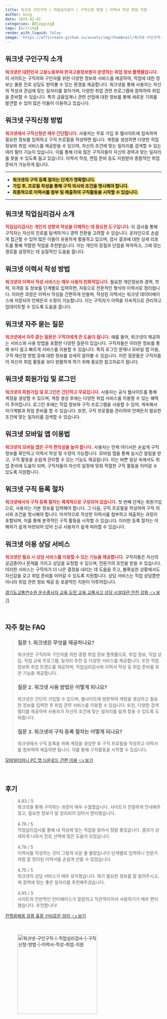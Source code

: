 ```yaml
---
title: 워크넷 구인구직 | 직업심리검사 | 구직신청 방법 | 이력서 작성 취업 지원
author: bing
date: 2025-02-02
categories: [Blogging]
tags: [writing]
render_with_liquid: false
image: 'https://afficreate.github.io/assets/img/thumbnail/워크넷-구인구직-|-직업심리검사-|-구직신청-방법-|-이력서-작성-취업-지원.webp'
---
```



<h2 id='워크넷_구인구직_소개'>워크넷 구인구직 소개</h2>

<p><b><span style="color: #ee2323;">워크넷은 대한민국 고용노동부와 한국고용정보원이 운영하는 취업 정보 플랫폼입니다.</span></b> 이 사이트는 구직자와 구인자를 위한 다양한 정보와 서비스를 제공하여, 직업에 대한 정보는 물론 진로 상담도 받아볼 수 있는 환경을 제공합니다. 워크넷을 통해 사용자는 자신의 적성과 관심에 맞는 일자리를 찾아가며, 다양한 취업 관련 프로그램에 참여하여 취업을 준비할 수 있습니다. 특히 금융업계나 관련 산업에 대한 정보를 통해 새로운 기회를 발견할 수 있어 많은 이들이 이용하고 있습니다.</p>

<h2 id='워크넷_구직신청_방법'>워크넷 구직신청 방법</h2>

<p><b><span style="color: #ee2323;">워크넷에서 구직신청은 매우 간단합니다.</span></b> 사용자는 무료 가입 후 웹사이트에 접속하여 필요한 정보를 입력하고 구직 프로필을 작성하면 됩니다. 계정을 생성하면 다양한 직업 정보와 취업 서비스를 제공받을 수 있으며, 자신의 조건에 맞는 일자리를 검색할 수 있는 여러 필터 기능이 있습니다. 이를 통해 더욱 많은 구직자들이 자신의 경력과 맞는 일자리를 찾을 수 있도록 돕고 있습니다. 이력서 작성, 면접 준비 등도 지원받아 종합적인 취업 준비가 가능하게 됩니다.</p>

<hr />

<ul>
    <li><b><span style="background-color: #ffe066;">워크넷의 구직 등록 절차는 단계가 명확합니다.</span></b></li>
    <li><b><span style="background-color: #ffe066;">가입 후, 프로필 작성을 통해 구직 의사와 조건을 명시해야 합니다.</span></b></li>
    <li><b><span style="background-color: #ffe066;">최종적으로 이력서를 첨부 및 제출하여 구직활동을 시작할 수 있습니다.</span></b></li>
</ul>

<hr />

<h2 id='워크넷_직업심리검사_소개'>워크넷 직업심리검사 소개</h2>

<p><b><span style="color: #ee2323;">직업심리검사는 개인의 성향과 적성을 이해하는 데 중요한 도구입니다.</span></b> 이 검사를 통해 구직자는 자신의 진로를 탐색하거나 경력 전환을 고려할 수 있습니다. 온라인으로 손쉽게 접근할 수 있어 많은 이들이 유용하게 활용하고 있으며, 검사 결과에 대한 상세 리포트를 통해 적합한 직업을 추천받습니다. 이는 개인의 장점과 단점을 파악하고, 그에 맞는 경로를 설정하는 데 실질적인 도움을 줍니다.</p>

<h2 id='워크넷_이력서_작성_방법'>워크넷 이력서 작성 방법</h2>

<p><b><span style="color: #ee2323;">워크넷의 이력서 작성 서비스는 매우 사용자 친화적입니다.</span></b> 필요한 개인정보와 경력, 학력, 자격증 등 정보를 단계별로 입력하면, 자동으로 전문적인 형식의 이력서로 정리됩니다. 이러한 과정은 이력서 작성을 간편하게 만들며, 작성된 이력서는 워크넷 데이터베이스에 저장되어 언제든지 수정이 가능합니다. 이는 구직자가 이력을 지속적으로 관리하고 업데이트할 수 있도록 도움을 줍니다.</p>

<h2 id='워크넷_자주_묻는_질문'>워크넷 자주 묻는 질문</h2>

<p><b><span style="color: #ee2323;">워크넷에서 자주 묻는 질문은 구직자에게 큰 도움이 됩니다.</span></b> 예를 들어, 워크넷이 제공하는 서비스와 사용 방법을 포함한 다양한 질문이 있습니다. 구직자들은 이러한 정보를 통해 보다 쉽고 빠르게 서비스를 이용할 수 있습니다. 특히 로그인 문제나 모바일 앱 이용, 구직 재신청 방법 등에 대한 정보를 상세히 알아볼 수 있습니다. 이런 질문들은 구직자들이 자신의 취업 활동을 보다 원활하게 하기 위해 중요한 참고자료가 됩니다.</p>

<h2 id='워크넷_회원가입_및_로그인'>워크넷 회원가입 및 로그인</h2>

<p><b><span style="color: #ee2323;">워크넷의 회원가입 및 로그인은 간단하고 무료입니다.</span></b> 사용자는 공식 웹사이트를 통해 계정을 생성할 수 있으며, 계정 생성 후에는 다양한 취업 서비스를 이용할 수 있는 혜택이 주어집니다. 로그인 후에는 직업 정보와 구직 프로그램을 사용할 수 있어, 계속해서 자기계발과 취업 준비를 할 수 있습니다. 또한, 구직 프로필을 관리하여 언제든지 필요한 조건에 맞는 일자리를 검색할 수 있습니다.</p>

<h2 id='워크넷_모바일_앱_이용법'>워크넷 모바일 앱 이용법</h2>

<p><b><span style="color: #ee2323;">워크넷의 모바일 앱은 구직 편의성을 높여 줍니다.</span></b> 사용자는 언제 어디서든 손쉽게 구직 정보를 확인하고 이력서 작성 및 수정이 가능합니다. 모바일 앱을 통해 실시간 알림을 받고, 구직 활동을 손쉽게 관리할 수 있는 기능도 제공됩니다. 이는 바쁜 일상 속에서도 취업 준비에 도움이 되며, 구직자들이 자신의 일정에 맞춰 적절한 구직 활동을 이어갈 수 있도록 지원합니다.</p>

<h2 id='워크넷_구직_등록_절차'>워크넷 구직 등록 절차</h2>

<p><b><span style="color: #ee2323;">워크넷에서의 구직 등록 절차는 체계적으로 구성되어 있습니다.</span></b> 첫 번째 단계는 회원가입으로, 사용자는 기본 정보를 입력해야 합니다. 그 다음, 구직 프로필을 작성하여 구직 의사와 조건을 명시해야 합니다. 마지막으로 작성한 이력서를 첨부하고 제출하는 과정이 포함되며, 이를 통해 본격적인 구직 활동을 시작할 수 있습니다. 이러한 등록 절차는 이해하기 쉽게 마련되어 있어 신규 사용자가 쉽게 따라할 수 있습니다.</p>

<h2 id='워크넷_이용_상담_서비스'>워크넷 이용 상담 서비스</h2>

<p><b><span style="color: #ee2323;">워크넷은 필요 시 상담 서비스를 이용할 수 있는 기능을 제공합니다.</span></b> 구직자들은 자신의 궁금증이나 문제를 가지고 상담을 요청할 수 있으며, 전문가의 조언을 받을 수 있습니다. 이러한 서비스는 구직자가 더 나은 결정을 내리는 데 도움을 주고, 불확실한 상황에서도 자신감을 갖고 취업 준비를 이어갈 수 있도록 지원합니다. 상담 서비스는 직업 상담뿐만 아니라 취업 관련 정보 제공 등 포괄적인 지원이 이루어집니다.</p>


<p><a class="click-button" title="경기도교통연수원 운수종사자 교육 도민 교육 교통사고 상담 시설대관 안전 강화" href="https://afficreate.github.io/posts/%EA%B2%BD%EA%B8%B0%EB%8F%84%EA%B5%90%ED%86%B5%EC%97%B0%EC%88%98%EC%9B%90-%EC%9A%B4%EC%88%98%EC%A2%85%EC%82%AC%EC%9E%90-%EA%B5%90%EC%9C%A1-%EB%8F%84%EB%AF%BC-%EA%B5%90%EC%9C%A1-%EA%B5%90%ED%86%B5%EC%82%AC%EA%B3%A0-%EC%83%81%EB%8B%B4-%EC%8B%9C%EC%84%A4%EB%8C%80%EA%B4%80-%EC%95%88%EC%A0%84-%EA%B0%95%ED%99%94/" rel="dofollow">경기도교통연수원 운수종사자 교육 도민 교육 교통사고 상담 시설대관 안전 강화 👈 보기</a></p><br>
<h2 id='자주_찾는_FAQ'>자주 찾는 FAQ</h2>
<div itemscope="" itemtype="https://schema.org/FAQPage"> 
<blockquote> 
<div itemscope="" itemprop="mainEntity" itemtype="https://schema.org/Question"> 
<h3 itemprop="name">질문 1. 워크넷은 무엇을 제공하나요?</h3> 
<div itemscope="" itemprop="acceptedAnswer" itemtype="https://schema.org/Answer"> 
<span itemprop="text"> 
<p>워크넷은 구직자와 구인자를 위한 종합 취업 정보 플랫폼으로, 취업 정보, 직업 상담, 직업 교육 프로그램, 일자리 추천 등 다양한 서비스를 제공합니다. 또한 직업 정보와 취업 트렌드를 제공하며, 직업심리검사와 이력서 작성 등 취업 준비를 위한 기능을 제공합니다.</p> 
</span> 
</div> 
</div> 

<div itemscope="" itemprop="mainEntity" itemtype="https://schema.org/Question"> 
<h3 itemprop="name">질문 2. 워크넷 사용 방법은 어떻게 되나요?</h3> 
<div itemscope="" itemprop="acceptedAnswer" itemtype="https://schema.org/Answer"> 
<span itemprop="text"> 
<p>워크넷은 간단히 가입할 수 있으며, 웹사이트에 방문하여 계정을 생성하고 필요한 정보를 입력한 후 취업 관련 서비스를 이용할 수 있습니다. 또한, 다양한 검색 필터를 제공하여 사용자가 자신의 조건에 맞는 일자리를 쉽게 찾을 수 있도록 도와줍니다.</p> 
</span> 
</div> 
</div> 

<div itemscope="" itemprop="mainEntity" itemtype="https://schema.org/Question"> 
<h3 itemprop="name">질문 3. 워크넷의 구직 등록 절차는 어떻게 되나요?</h3> 
<div itemscope="" itemprop="acceptedAnswer" itemtype="https://schema.org/Answer"> 
<span itemprop="text"> 
<p>워크넷에서 구직 등록을 위해 계정을 생성한 후 구직 프로필을 작성하고 이력서를 첨부하여 제출하면 됩니다. 이를 통해 구직활동을 시작할 수 있습니다.</p> 
</span> 
</div> 
</div> 
</blockquote> 
</div>
<p><a class="click-button" title="모바일티머니 PC 앱 다운로드 간편 이용" href="https://afficreate.github.io/posts/%EB%AA%A8%EB%B0%94%EC%9D%BC%ED%8B%B0%EB%A8%B8%EB%8B%88-PC-%EC%95%B1-%EB%8B%A4%EC%9A%B4%EB%A1%9C%EB%93%9C-%EA%B0%84%ED%8E%B8-%EC%9D%B4%EC%9A%A9/" rel="dofollow">모바일티머니 PC 앱 다운로드 간편 이용 👈 보기</a></p><br>
<h2 id='후기'>후기</h2>
<div itemscope itemtype="https://schema.org/Product">
  <blockquote>
  <div itemprop="review" itemscope itemtype="https://schema.org/Review">
      <div itemprop="reviewRating" itemscope itemtype="https://schema.org/Rating"> <span itemprop="ratingValue">4.93</span> / <span itemprop="bestRating">5</span> </div>
      <span itemprop="reviewBody">워크넷을 통해 구직하는 과정이 매우 수월했습니다. 사이트가 친절하게 안내해주었고, 필요한 정보가 잘 정리되어 있어서 편리했습니다.</span>
  </div>
  <br>
  <div itemprop="review" itemscope itemtype="https://schema.org/Review">
      <div itemprop="reviewRating" itemscope itemtype="https://schema.org/Rating"> <span itemprop="ratingValue">4.76</span> / <span itemprop="bestRating">5</span> </div>
      <span itemprop="reviewBody">직업심리검사를 통해 내 적성에 맞는 직업을 찾아서 정말 좋았습니다. 결과가 상세하게 나와서 진로 선택에 많은 도움이 되었습니다.</span>
  </div>
  <br>
  <div itemprop="review" itemscope itemtype="https://schema.org/Review">
      <div itemprop="reviewRating" itemscope itemtype="https://schema.org/Rating"> <span itemprop="ratingValue">4.76</span> / <span itemprop="bestRating">5</span> </div>
      <span itemprop="reviewBody">이력서를 작성하는 것이 그렇게 쉬운 줄 몰랐습니다! 단계별로 입력하니 전문가처럼 잘 정리된 이력서를 손쉽게 만들 수 있었습니다.</span>
  </div>
  <br>
  <div itemprop="review" itemscope itemtype="https://schema.org/Review">
      <div itemprop="reviewRating" itemscope itemtype="https://schema.org/Rating"> <span itemprop="ratingValue">4.75</span> / <span itemprop="bestRating">5</span> </div>
      <span itemprop="reviewBody">워크넷의 상담 서비스가 매우 유익했습니다. 제가 필요한 정보를 잘 알려주시고, 제 경력에 맞는 좋은 일자리를 추천해주셨습니다.</span>
  </div>
  <br>
  <div itemprop="review" itemscope itemtype="https://schema.org/Review">
      <div itemprop="reviewRating" itemscope itemtype="https://schema.org/Rating"> <span itemprop="ratingValue">4.95</span> / <span itemprop="bestRating">5</span> </div>
      <span itemprop="reviewBody">사이트의 전반적인 인터페이스가 깔끔하고 직관적이어서 사용하기가 매우 편리했습니다. 추천합니다!</span>
  </div>
  </blockquote>
</div>
<p><a class="click-button" title="전쟁꿈해몽 길몽 흉몽 신비로운 의미" href="https://afficreate.github.io/posts/%EC%A0%84%EC%9F%81%EA%BF%88%ED%95%B4%EB%AA%BD-%EA%B8%B8%EB%AA%BD-%ED%9D%89%EB%AA%BD-%EC%8B%A0%EB%B9%84%EB%A1%9C%EC%9A%B4-%EC%9D%98%EB%AF%B8/" rel="dofollow">전쟁꿈해몽 길몽 흉몽 신비로운 의미 👈 보기</a></p><br>
<figure class="image"><img src="https://afficreate.github.io/assets/img/thumbnail/워크넷-구인구직-|-직업심리검사-|-구직신청-방법-|-이력서-작성-취업-지원.webp" alt="워크넷-구인구직-|-직업심리검사-|-구직신청-방법-|-이력서-작성-취업-지원" width="256" height="256"></figure>
